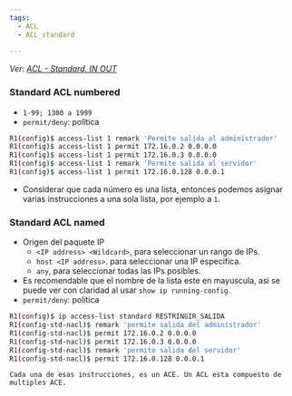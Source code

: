 ```yaml
---
tags:
  - ACL
  - ACL_standard
  
---
```


_Ver: [ACL - Standard, IN OUT](ACL%20-%20Standard,%20IN%20OUT.md)_
### Standard ACL numbered
- `1-99; 1300 a 1999`
- `permit/deny`: política

``` bash
R1(config)$ access-list 1 remark 'Permite salida al administrador'
R1(config)$ access-list 1 permit 172.16.0.2 0.0.0.0
R1(config)$ access-list 1 permit 172.16.0.3 0.0.0.0
R1(config)$ access-list 1 remark 'Permite salida al servidor'
R1(config)$ access-list 1 permit 172.16.0.128 0.0.0.1
```
- Considerar que cada número es una lista, entonces podemos asignar varias instrucciones a una sola lista, por ejemplo a `1`.
### Standard ACL named
- Origen del paquete IP
	- `<IP address> <Wildcard>`, para seleccionar un rango de IPs.
	- `host <IP address>`. para seleccionar una IP especifica.
	- `any`, para seleccionar todas las IPs posibles.
- Es recomendable que el nombre de la lista este en mayuscula, asi se puede ver con claridad al usar `show ip running-config`.
- `permit/deny`: política

``` bash
R1(config)$ ip access-list standard RESTRINGIR_SALIDA
R1(config-std-nacl)$ remark 'permite salida del administrador'
R1(config-std-nacl)$ permit 172.16.0.2 0.0.0.0
R1(config-std-nacl)$ permit 172.16.0.3 0.0.0.0
R1(config-std-nacl)$ remark 'permite salida del servidor'
R1(config-std-nacl)$ permit 172.16.0.128 0.0.0.1
```

`Cada una de esas instrucciones, es un ACE. Un ACL esta compuesto de multiples ACE.` 

